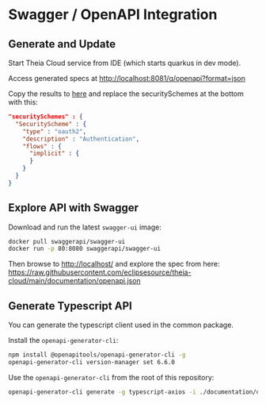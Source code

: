 # Swagger / OpenAPI Integration

## Generate and Update

Start Theia Cloud service from IDE (which starts quarkus in dev mode).

Access generated specs at <http://localhost:8081/q/openapi?format=json>

Copy the results to [here](./openapi.json) and replace the securitySchemes at the bottom with this:

```json
"securitySchemes" : {
  "SecurityScheme" : {
    "type" : "oauth2",
    "description" : "Authentication",
    "flows" : {
      "implicit" : {
      }
    }
  }
}
```

## Explore API with Swagger

Download and run the latest `swagger-ui` image:

```bash
docker pull swaggerapi/swagger-ui
docker run -p 80:8080 swaggerapi/swagger-ui
```

Then browse to <http://localhost/> and explore the spec from here: <https://raw.githubusercontent.com/eclipsesource/theia-cloud/main/documentation/openapi.json>

## Generate Typescript API

You can generate the typescript client used in the common package.

Install the `openapi-generator-cli`:

```bash
npm install @openapitools/openapi-generator-cli -g
openapi-generator-cli version-manager set 6.6.0
```

Use the `openapi-generator-cli` from the root of this repository:

```bash
openapi-generator-cli generate -g typescript-axios -i ./documentation/openapi.json -o node/common/src/client/ --additional-properties=supportsES6=true,typescriptThreePlus=true --skip-validate-spec
```
